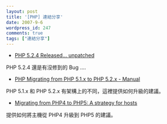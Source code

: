 ```yaml
---
layout: post
title: '[PHP] 連結分享'
date: 2007-9-6
wordpress_id: 247
comments: true
tags: ["連結分享"]
---
```


<!--more-->
* [PHP 5.2.4 Released... unpatched](http://securityreason.com/news/0/0x1f)

PHP 5.2.4 還是有沒修到的 Bug ....

* [PHP Migrating from PHP 5.1.x to PHP 5.2.x - Manual](http://www.php.net/migration52)

PHP 5.1.x 和 PHP 5.2.x 有架構上的不同，這裡提供如何升級的建議。

* [Migrating from PHP4 to PHP5: A strategy for hosts](http://blog.adaniels.nl/?p=44)

提供如何將主機從 PHP4 升級到 PHP5 的建議。


